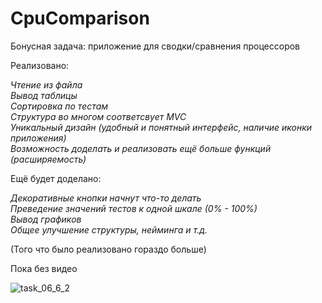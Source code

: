 # CpuComparison
Бонусная задача: приложение для сводки/сравнения процессоров

Реализовано:  
  
*Чтение из файла*  
*Вывод таблицы*  
*Сортировка по тестам*  
*Структура во многом соответсвует MVC*  
*Уникальный дизайн (удобный и понятный интерфейс, наличие иконки приложения)*  
*Возможность доделать и реализовать ещё больше функций (расширяемость)*  
  
  
Ещё будет доделано:  
  
*Декоративные кнопки начнут что-то делать*  
*Преведение значений тестов к одной шкале (0% - 100%)*  
*Вывод графиков*  
*Общее улучшение структуры, нейминга и т.д.*  



  
(Того что было реализовано гораздо больше)  
  




Пока без видео

![task_06_6_2](https://user-images.githubusercontent.com/71034843/103138362-d5e46380-46e2-11eb-9889-e04aa62aae01.png)
